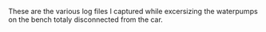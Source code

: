 These are the various log files I captured while excersizing the waterpumps on the bench totaly disconnected from the car.
